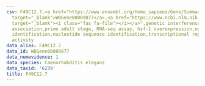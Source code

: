 ```yaml
---
csv: F49C12.7,<a href="https://www.ensembl.org/Homo_sapiens/Gene/Summary?db=core;g=WBGene00009877"
  target="_blank">WBGene00009877</a>,<a href="https://www.ncbi.nlm.nih.gov/pubmed/30894454"
  target="_blank"><i class="fas fa-file"></i></a>",genetic interference,functional
  association,prime adult stage, RNA-seq assay, hsf-1 overexpression,nucleotide sequence
  identification,nucleotide sequence identification,transcriptional regulation,up-regulates
  activity
data_alias: F49C12.7
data_id: WBGene00009877
data_numevidence: 1
data_species: Caenorhabditis elegans
data_taxid: '6239'
title: F49C12.7
---
```

